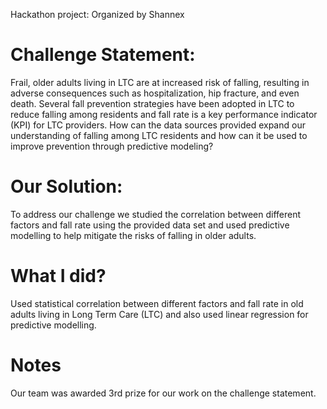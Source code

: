 Hackathon project: Organized by Shannex

# Challenge Statement:
Frail, older adults living in LTC are at increased risk of falling, resulting in adverse consequences such as hospitalization, hip fracture, and even death. Several fall prevention strategies have been adopted in LTC to reduce falling among residents and fall rate is a key performance indicator (KPI) for LTC providers. How can the data sources provided expand our understanding of falling among LTC residents and how can it be used to improve prevention through predictive modeling?

# Our Solution:
To address our challenge we studied the correlation between different factors and fall rate using the provided data set and used predictive modelling to help mitigate the risks of falling in older adults.

# What I did?
Used statistical correlation between different factors and fall rate in old adults living in Long Term Care (LTC) and also used linear regression for predictive modelling.


# Notes
Our team was awarded 3rd prize for our work on the challenge statement.
